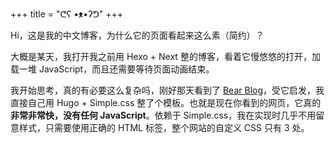 +++
title = "ᕦʕ •ᴥ•ʔᕤ"
+++

Hi，这是我的中文博客，为什么它的页面看起来这么素（简约）？

大概是某天，我打开我之前用 Hexo + Next 整的博客，看着它慢悠悠的打开，加载一堆 JavaScript，而且还需要等待页面动画结束。

我开始思考，真的有必要这么复杂吗，刚好那天看到了 [Bear Blog](https://bearblog.dev/)，受它启发，我直接自己用 Hugo + Simple.css 整了个模板。也就是现在你看到的网页，它真的**非常非常快，没有任何 JavaScript**。依赖于 Simple.css，我在实现时几乎不用留意样式，只需要使用正确的 HTML 标签，整个网站的自定义 CSS 只有 3 处。
